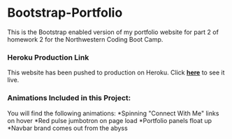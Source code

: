 # Bootstrap-Portfolio
This is the Bootstrap enabled version of my portfolio website for part 2 of homework 2 for the Northwestern Coding Boot Camp.

### Heroku Production Link
This website has been pushed to production on Heroku. Click [**here**](https://desolate-bastion-11994.herokuapp.com/) to see it live.

### Animations Included in this Project:
You will find the following animations:
*Spinning "Connect With Me" links on hover
*Red pulse jumbotron on page load
*Portfolio panels float up
*Navbar brand comes out from the abyss
